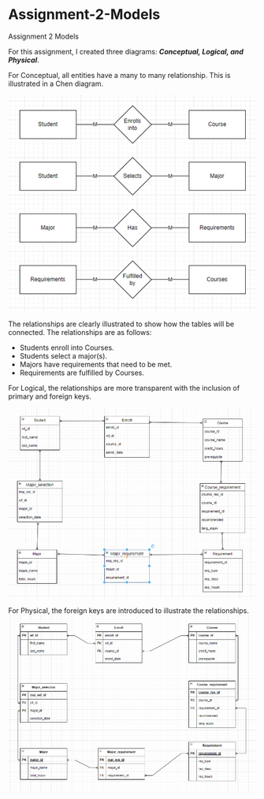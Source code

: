 # Assignment-2-Models
Assignment 2 Models

For this assignment, I created three diagrams: ***Conceptual, Logical, and Physical***.

For Conceptual, all entities have a many to many relationship. This is illustrated in a Chen diagram.

![Bradley_Kai_Conceptual_SS.png](https://github.com/BradBKaiBuffs/Assignment-2-Models/blob/main/Bradley_Kai_Conceptual_SS.png)

The relationships are clearly illustrated to show how the tables will be connected. The relationships are as follows:
- Students enroll into Courses.
- Students select a major(s).
- Majors have requirements that need to be met.
- Requirements are fulfilled by Courses.

For Logical, the relationships are more transparent with the inclusion of primary and foreign keys. 

![Bradley_Kai_Logical_SS.png](https://github.com/BradBKaiBuffs/Assignment-2-Models/blob/main/Bradley_Kai_Logical_SS.png)

For Physical, the foreign keys are introduced to illustrate the relationships.
![Bradley_Kai_Physical_SS.png](https://github.com/BradBKaiBuffs/Assignment-2-Models/blob/main/Bradley_Kai_Physical_SS.png)
